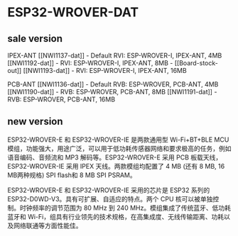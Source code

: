 

# ESP32-WROVER-DAT

## sale version 

IPEX-ANT
[[NWI1137-dat]] - Default RVI: ESP-WROVER-I, IPEX-ANT, 4MB
[[NWI1192-dat]] - RVI: ESP-WROVER-I, IPEX-ANT, 8MB - [[Board-stock-out]]
[[NWI1193-dat]] - RVI: ESP-WROVER-I, IPEX-ANT, 16MB

PCB-ANT
[[NWI1136-dat]] - Default RVB: ESP-WROVER, PCB-ANT, 4MB 
[[NWI1190-dat]] - RVB: ESP-WROVER, PCB-ANT, 8MB
[[NWI1191-dat]] - RVB: ESP-WROVER, PCB-ANT, 16MB



## new version 
ESP32-WROVER-E 和 ESP32-WROVER-IE 是两款通用型 Wi-Fi+BT+BLE MCU 模组，功能强大，用途广泛，可以用于低功耗传感器网络和要求极高的任务，例如语音编码、音频流和 MP3 解码等。ESP32-WROVER-E 采用 PCB 板载天线，ESP32-WROVER-IE 采用 IPEX 天线。两款模组均配置了 4 MB (还有 8 MB, 16 MB两种规格) SPI flash和 8 MB SPI PSRAM。

ESP32-WROVER-E 和 ESP32-WROVER-IE 采用的芯片是 ESP32 系列的 ESP32-D0WD-V3。具有可扩展、自适应的特点。两个 CPU 核可以被单独控制。时钟频率的调节范围为 80 MHz 到 240 MHz。模组集成了传统蓝牙、低功耗蓝牙和 Wi-Fi，组具有行业领先的技术规格，在高集成度、无线传输距离、功耗以及网络联通等方面性能佳。

